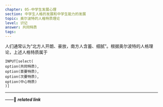 ```yaml
---
chapter: 05-中学生发展心理
section: 中学生人格的发展和中学生能力的发展
topic: 奥尔波特的人格特质理论
level: 识记
answer: 共同特质
tags:
---
```


人们通常认为“北方人开朗、豪放，南方人含蓄、细腻”。根据奥尔波特的人格理论，上述人格特质属于

```meta-bind
INPUT[select(
option(共同特质),
option(首要特质),
option(次要特质),
option(中心特质)
)]
```

---
——🔗 ***related link***